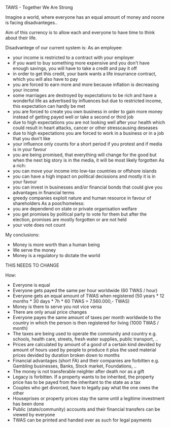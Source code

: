TAWS - Together We Are Strong

Imagine a world, where everyone has an equal amount of money and noone is facing disadvanteges..

Aim of this currency is to allow each and everyone to have time to think about their life.

Disadvantege of our current system is:
As an employee:
- your income is restricted to a contract with your employer
- if you want to buy something more expensive and you don't have enough savings, you will have to take a credit and pay it off
- in order to get this credit, your bank wants a life insurrance contract, which you will also have to pay
- you are forced to earn more and more because inflation is decreasing your income
- some marriages are destroyed by expectations to be rich and have a wonderful life as advertised by influences but due to restricted income, this expectation can hardly be met
- you are forced to create you own business in order to gain more money instead of getting payed well or take a second or third job
- due to high expectations you are not looking well after your health which could result in heart attacks, cancer or other stresscausing deseases
- due to high expectations you are forced to work in a business or in a job that you don't like
- your influence only counts for a short period if you protest and if media is in your favour
- you are being promised, that everything will change for the good but when the next big story is in the media, it will be most likely forgotten
As a rich:
- you can move your income into low-tax countries or offshore islands
- you can have a high impact on political decissions and mostly it is in your favour
- you can invest in businesses and/or financial bonds that could give you advantages in financial terms
- greedy companies exploit nature and human resource in favour of shareholders
As a poor/homeless:
- you are dependend on state or private organisation welfare
- you get promises by political party to vote for them but after the election, promises are mostly forgotten or are not held
- your vote does not count

My conclusions: 
- Money is more worth than a human being 
- We serve the money
- Money is a regulatory to dictate the world

THIS NEEDS TO CHANGE

How:
- Everyone is equal
- Everyone gets payed the same per hour worldwide (60 TWAS / hour)
- Everyone gets an equal amount of TWAS when registered (50 years * 12 months * 30 days * 7h * 60 TWAS = 7.560.000,- TWAS)
- Money is there to serve you not vice versa
- There are only anual price changes
- Everyone payes the same amount of taxes per month worldwide to the country in which the person is then registered for living (1000 TWAS / month)
- The taxes are being used to operate the community and country e.g. schools, health care, streets, fresh water supplies, public transport, ..
- Prices are calculated by amount of a good of a certain kind devided by amount of hours used by people to produce it plus the used material prices devided by duration broken down to months
- Financial advantages (short FA) and their companies are forbitten e.g. Gambling businesses, Banks, Stock market, Foundations, ..
- The money is not transferable neighter after death nor as a gift
- Legacy is forbitten. If a property wants to be inherited, the property price has to be payed from the inheritant to the state as a tax
- Couples who get divorced, have to legally pay what the one owes the other
- Houseprises or property prices stay the same until a legitime investment has been done
- Public (state/community) accounts and their financial transfers can be viewed by everyone
- TWAS can be printed and handed over as such for legal payments

